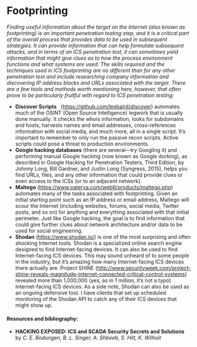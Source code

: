 # Footprinting

*Finding useful information about the target on the Internet (also known as footprinting) is an important penetration testing step, and it is a critical part of the overall process that provides data to be used in subsequent strategies. It can provide information that can help formulate subsequent attacks, and in terms of an ICS penetration test, it can sometimes yield information that might give clues as to how the process environment functions and what systems are used.
The skills required and the techniques used in ICS footprinting are no different than for any other penetration test and include researching company information and discovering IP address blocks and URLs associated with the target. There are a few tools and methods worth mentioning here, however, that often prove to be particularly fruitful with regard to ICS penetration testing:*

  * **Discover Scripts**   (https://github.com/leebaird/discover) automates much of the OSINT (Open Source Intelligence) legwork that is usually done manually. It checks the whois information, looks for subdomains and hosts, harvests names and email addresses, cross-references information with social media, and much more, all in a single script. It’s important to remember to only run the passive recon scripts. Active scripts could pose a threat to production environments.
  * **Google hacking databases** (there are several—try Googling it) and performing manual Google hacking (now known as Google dorking), as described in Google Hacking for Penetration Testers, Third Edition, by Johnny Long, Bill Gardner, and Justin Long (Syngress, 2015), helps you find URLs, files, and any other information that could provide clues or even access to the ICSs (or to an adjacent network).
  * **Maltego** (https://www.paterva.com/web6/products/maltego.php) automates many of the tasks associated with footprinting. Given an initial starting point such as an IP address or email address, Maltego will scour the Internet (including websites, forums, social media, Twitter posts, and so on) for anything and everything associated with that initial perimeter. Just like Google hacking, the goal is to find information that could give further clues about network architecture and/or data to be used for social engineering.
  * **Shodan** (https://www.shodan.io/) is one of the most surprising and often shocking Internet tools. Shodan is a specialized online search engine designed to find Internet-facing devices. It can also be used to find Internet-facing ICS devices. This may sound unheard of to some people in the industry, but it’s amazing how many Internet-facing ICS devices there actually are. Project SHINE (http://www.securityweek.com/project-shine-reveals-magnitude-internet-connected-critical-control-systems) revealed more than 1,000,000 (yes, as in 1 million, it’s not a typo) Internet-facing ICS devices. As a side note, Shodan can also be used as an ongoing defensive tool. I have clients that set up scheduled monitoring of the Shodan API to catch any of their ICS devices that might show up.

#### Resources and bibliography:

  * **HACKING EXPOSED: ICS and SCADA Security Secrets and Solutions** by *C. E. Bodungen, B. L. Singer, A. Shbeeb, S. Hilt, K. Wilhoit*
